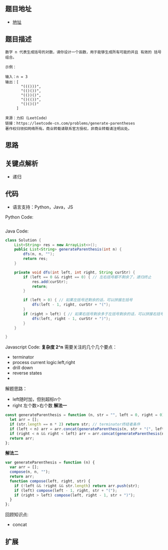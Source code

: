 ## 题目地址

- [地址](https://leetcode-cn.com/problems/generate-parentheses/)

## 题目描述

```
数字 n 代表生成括号的对数，请你设计一个函数，用于能够生成所有可能的并且 有效的 括号组合。

示例：

输入：n = 3
输出：[
       "((()))",
       "(()())",
       "(())()",
       "()(())",
       "()()()"
     ]

来源：力扣（LeetCode）
链接：https://leetcode-cn.com/problems/generate-parentheses
著作权归领扣网络所有。商业转载请联系官方授权，非商业转载请注明出处。
```

## 思路

## 关键点解析

- 递归

## 代码

- 语言支持：Python，Java，JS

Python Code:

```python

```

Java Code:

```java
class Solution {
    List<String> res = new ArrayList<>();
    public List<String> generateParenthesis(int n) {
        dfs(n, n, "");
        return res;
    }

    private void dfs(int left, int right, String curStr) {
        if (left == 0 && right == 0) { // 左右括号都不剩余了，递归终止
            res.add(curStr);
            return;
        }

        if (left > 0) { // 如果左括号还剩余的话，可以拼接左括号
            dfs(left - 1, right, curStr + "(");
        }
        if (right > left) { // 如果右括号剩余多于左括号剩余的话，可以拼接右括号
            dfs(left, right - 1, curStr + ")");
        }
    }

}
```

Javascript Code:
**复杂度 2^n**
需要关注的几个几个要点：
- terminator
- process current logic:left,right
- drill down
- reverse states
- 
解题思路：
- left随时加，但别超标n个
- right 左个数>右个数
**解法一**
```js
const generateParenthesis = function (n, str = "", left = 0, right = 0) { //初始化左右括号个数
  let arr = [];
  if (str.length == n * 2) return str; // terminator终结者条件
  if (left < n) arr = arr.concat(generateParenthesis(n, str + "(", left + 1, right));
  if (right < n && right < left) arr = arr.concat(generateParenthesis(n, str + ")", left, right + 1));
  return arr;
};
```

**解法二**
```js
var generateParenthesis = function (n) {
  var arr = [];
  compose(n, n, "");
  return arr;
  function compose(left, right, str) {
    if (!left && !right && str.length) return arr.push(str);
    if (left) compose(left - 1, right, str + "(");
    if (right > left) compose(left, right - 1, str + ")");
  }
};
```
回顾知识点:
- concat



## 扩展
